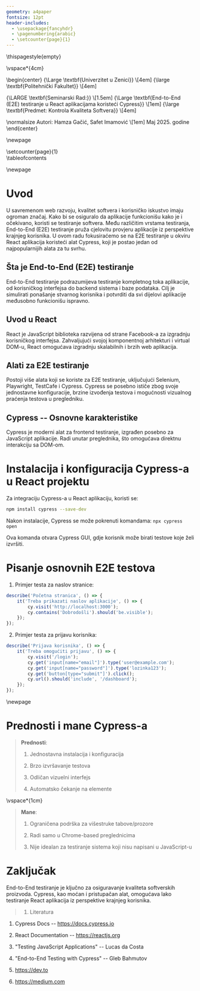 ```yaml
---
geometry: a4paper
fontsize: 12pt
header-includes:
  - \usepackage{fancyhdr} 
  - \pagenumbering{arabic}  
  - \setcounter{page}{1} 
---
```


\thispagestyle{empty}

\vspace*{4cm}

\begin{center}
  {\Large \textbf{Univerzitet u Zenici}} \\[4em]
  {\large \textbf{Politehnički Fakultet}} \\[4em]

  {\LARGE \textbf{Seminarski Rad:}} \\[1.5em]
  {\Large \textbf{End-to-End (E2E) testiranje u React aplikacijama koristeći Cypress}} \\[1em]
  {\large \textbf{Predmet: Kontrola Kvaliteta Softvera}} \\[4em]

  \normalsize
  Autori: Hamza Gačić, Safet Imamović \\[1em]
  Maj 2025. godine
\end{center}


\newpage

\setcounter{page}{1}  
\tableofcontents  

\newpage

# Uvod

U savremenom web razvoju, kvalitet softvera i korisničko iskustvo imaju
ogroman značaj. Kako bi se osiguralo da aplikacije funkcionišu kako je i
očekivano, koristi se testiranje softvera. Među različitim vrstama
testiranja, End-to-End (E2E) testiranje pruža cjelovitu provjeru
aplikacije iz perspektive krajnjeg korisnika. U ovom radu fokusiraćemo
se na E2E testiranje u okviru React aplikacija koristeći alat Cypress,
koji je postao jedan od najpopularnijih alata za tu svrhu.

## Šta je End-to-End (E2E) testiranje

End-to-End testiranje podrazumijeva testiranje kompletnog toka
aplikacije, od korisničkog interfejsa do backend sistema i baze
podataka. Cilj je simulirati ponašanje stvarnog korisnika i potvrditi da
svi dijelovi aplikacije međusobno funkcionišu ispravno.

## Uvod u React

React je JavaScript biblioteka razvijena od strane Facebook-a za
izgradnju korisničkog interfejsa. Zahvaljujući svojoj komponentnoj
arhitekturi i virtual DOM-u, React omogućava izgradnju skalabilnih i
brzih web aplikacija.

## Alati za E2E testiranje

Postoji više alata koji se koriste za E2E testiranje, uključujući
Selenium, Playwright, TestCafe i Cypress. Cypress se posebno ističe zbog
svoje jednostavne konfiguracije, brzine izvođenja testova i mogućnosti
vizualnog praćenja testova u pregledniku.

## Cypress -- Osnovne karakteristike

Cypress je moderni alat za frontend testiranje, izgrađen posebno za
JavaScript aplikacije. Radi unutar preglednika, što omogućava direktnu
interakciju sa DOM-om.

# Instalacija i konfiguracija Cypress-a u React projektu

Za integraciju Cypress-a u React aplikaciju, koristi se:

```bash
npm install cypress --save-dev
```

Nakon instalacije, Cypress se može pokrenuti komandama: `npx cypress open`

Ova komanda otvara Cypress GUI, gdje korisnik može birati testove koje
želi izvršiti.

# Pisanje osnovnih E2E testova

1. Primjer testa za naslov stranice:

```javascript
describe('Početna stranica', () => {
    it('Treba prikazati naslov aplikacije', () => {
        cy.visit('http://localhost:3000');
        cy.contains('Dobrodošli').should('be.visible');
    });
});
```

2. Primjer testa za prijavu korisnika: 

```javascript
describe('Prijava korisnika', () => {
    it('Treba omogućiti prijavu', () => {
        cy.visit('/login');
        cy.get('input[name="email"]').type('user@example.com');
        cy.get('input[name="password"]').type('lozinka123');
        cy.get('button[type="submit"]').click();
        cy.url().should('include', '/dashboard');
    });
});
```

\newpage

# Prednosti i mane Cypress-a

> **Prednosti**:
>
> 1. Jednostavna instalacija i konfiguracija
>
> 2. Brzo izvršavanje testova
>
> 3. Odličan vizuelni interfejs
>
> 4. Automatsko čekanje na elemente

\vspace*{1cm}

> **Mane**:
>
> 1. Ograničena podrška za višestruke tabove/prozore
>
> 2. Radi samo u Chrome-based preglednicima
>
> 3. Nije idealan za testiranje sistema koji nisu napisani u JavaScript-u

# Zaključak

End-to-End testiranje je ključno za osiguravanje kvaliteta softverskih
proizvoda. Cypress, kao moćan i pristupačan alat, omogućava lako
testiranje React aplikacija iz perspektive krajnjeg korisnika.

> 1.  Literatura

1.  Cypress Docs -- https://docs.cypress.io

1.  React Documentation -- https://reactjs.org

1.  \"Testing JavaScript Applications\" -- Lucas da Costa

2.  \"End-to-End Testing with Cypress\" -- Gleb Bahmutov

1.  https://dev.to

1.  https://medium.com
